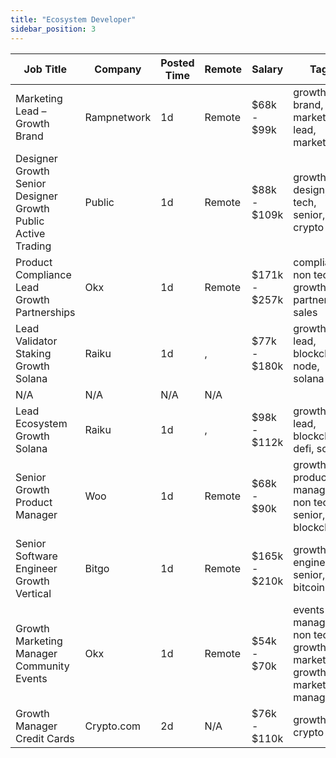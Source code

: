 ```yaml
---
title: "Ecosystem Developer"
sidebar_position: 3
---
```


| Job Title | Company | Posted Time | Remote | Salary | Tags | Apply Link |
|-----------|---------|-------------|--------|--------|------|------------|
| Marketing Lead – Growth Brand | Rampnetwork | 1d | Remote | $68k - $99k | growth, brand, lead, marketing lead, marketing | [Apply](https://web3.career/marketing-lead-growth-brand-rampnetwork/104615) |
| Designer Growth Senior Designer Growth Public Active Trading | Public | 1d | Remote | $88k - $109k | growth, design, non tech, senior, crypto | [Apply](https://web3.career/designer-growth-senior-designer-growth-public-active-trading-public/105601) |
| Product Compliance Lead Growth Partnerships | Okx | 1d | Remote | $171k - $257k | compliance, non tech, growth, partnership, sales | [Apply](https://web3.career/product-compliance-lead-growth-partnerships-okx/104607) |
| Lead Validator Staking Growth Solana | Raiku | 1d | , | $77k - $180k | growth, lead, blockchain, node, solana | [Apply](https://web3.career/lead-validator-staking-growth-solana-raiku/105552) |
| N/A | N/A | N/A | N/A |  |  | [Apply](https://web3.career/metana) |
| Lead Ecosystem Growth Solana | Raiku | 1d | , | $98k - $112k | growth, lead, blockchain, defi, solana | [Apply](https://web3.career/lead-ecosystem-growth-solana-raiku/105551) |
| Senior Growth Product Manager | Woo | 1d | Remote | $68k - $90k | growth, product manager, non tech, senior, blockchain | [Apply](https://web3.career/senior-growth-product-manager-woo/95664) |
| Senior Software Engineer Growth Vertical | Bitgo | 1d | Remote | $165k - $210k | growth, engineer, senior, dev, bitcoin | [Apply](https://web3.career/senior-software-engineer-growth-vertical-bitgo/105327) |
| Growth Marketing Manager Community Events | Okx | 1d | Remote | $54k - $70k | events manager, non tech, growth marketing, growth, marketing manager | [Apply](https://web3.career/growth-marketing-manager-community-events-okx/105539) |
| Growth Manager Credit Cards | Crypto.com | 2d | N/A | $76k - $110k | growth, crypto | [Apply](https://web3.career/growth-manager-credit-cards-crypto-com/105496) |
